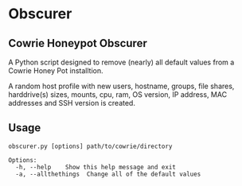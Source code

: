 # Obscurer

## Cowrie Honeypot Obscurer

A Python script designed to remove (nearly) all default values from a Cowrie Honey Pot installtion. 

A random host profile with new users, hostname, groups, file shares, harddrive(s) sizes, mounts, cpu, ram, OS version, IP address, MAC addresses and SSH version is created. 

## Usage

```
obscurer.py [options] path/to/cowrie/directory

Options:
  -h, --help    Show this help message and exit
  -a, --allthethings  Change all of the default values
```


